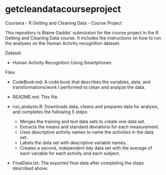 # getcleandatacourseproject
Coursera - R Getting and Cleaning Data - Course Project

This repository is Blaine Gaddis' submission for the course project in the R Getting and Cleaning Data course. It includes the instructions on how to run the analyses on the Human Activity recognition dataset.

Dataset
  * Human Activity Recognition Using Smartphones

Files
  * CodeBook.md: A code book that describes the variables, data, and transformations/work I performed to clean and analyze the data.

  * README.md: This file.

  * run_analysis.R: Downloads data, cleans and prepares data for analysis, and completes the following 5 steps:
    * Merges the training and test data sets to create one data set.
    * Extracts the means and standard deviations for each measurement.
    * Uses descriptive activity names to name the activities in the data set.
    * Labels the data set with descriptive variable names.
    * Creates a second, independent tidy data set with the average of each variable for each activity and each subject.

  * FinalData.txt: The exported final data after completing the steps described above.
